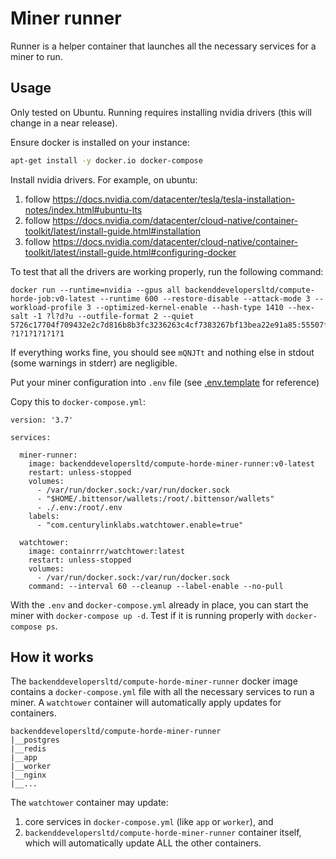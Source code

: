 # Miner runner

Runner is a helper container that launches all the necessary services for a miner to run.

## Usage

Only tested on Ubuntu. Running requires installing nvidia drivers (this will change in a near release).

Ensure docker is installed on your instance:

```bash
apt-get install -y docker.io docker-compose
```

Install nvidia drivers. For example, on ubuntu:

1. follow https://docs.nvidia.com/datacenter/tesla/tesla-installation-notes/index.html#ubuntu-lts
2. follow https://docs.nvidia.com/datacenter/cloud-native/container-toolkit/latest/install-guide.html#installation
3. follow https://docs.nvidia.com/datacenter/cloud-native/container-toolkit/latest/install-guide.html#configuring-docker

To test that all the drivers are working properly, run the following command:

```
docker run --runtime=nvidia --gpus all backenddevelopersltd/compute-horde-job:v0-latest --runtime 600 --restore-disable --attack-mode 3 --workload-profile 3 --optimized-kernel-enable --hash-type 1410 --hex-salt -1 ?l?d?u --outfile-format 2 --quiet 5726c17704f709432e2c7d816b8b3fc3236263c4cf7383267bf13bea22e91a85:55507f1971ff79d5 ?1?1?1?1?1?1
```


If everything works fine, you should see `mQNJTt` and nothing else in stdout (some warnings in stderr) 
are negligible.

Put your miner configuration into `.env` file (see [.env.template](.env.template) for reference)

Copy this to `docker-compose.yml`:

```
version: '3.7'

services:

  miner-runner:
    image: backenddevelopersltd/compute-horde-miner-runner:v0-latest
    restart: unless-stopped
    volumes:
      - /var/run/docker.sock:/var/run/docker.sock
      - "$HOME/.bittensor/wallets:/root/.bittensor/wallets"
      - ./.env:/root/.env
    labels:
      - "com.centurylinklabs.watchtower.enable=true"

  watchtower:
    image: containrrr/watchtower:latest
    restart: unless-stopped
    volumes:
      - /var/run/docker.sock:/var/run/docker.sock
    command: --interval 60 --cleanup --label-enable --no-pull

```

With the `.env` and `docker-compose.yml` already in place, you can start the miner with `docker-compose up -d`.
Test if it is running properly with `docker-compose ps`.

## How it works

The `backenddevelopersltd/compute-horde-miner-runner` docker image contains a `docker-compose.yml` file with all the necessary services to run a miner.
A `watchtower` container will automatically apply updates for containers.

```
backenddevelopersltd/compute-horde-miner-runner
|__postgres
|__redis
|__app
|__worker
|__nginx
|__...
```

The `watchtower` container may update:
1) core services in `docker-compose.yml` (like `app` or `worker`), and
2) `backenddevelopersltd/compute-horde-miner-runner` container itself, which will automatically update ALL the other containers.
